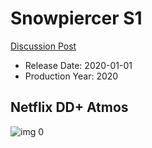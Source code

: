 # Snowpiercer S1

[Discussion Post](https://www.avsforum.com/threads/bass-eq-for-filtered-movies.2995212/post-59959412)

* Release Date: 2020-01-01
* Production Year: 2020

## Netflix DD+ Atmos

![img 0](https://i.imgur.com/eHNaaYl.jpg)


